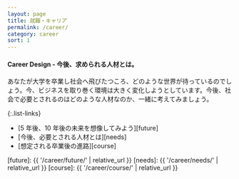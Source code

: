 ```yaml
---
layout: page
title: 就職・キャリア
permalink: /career/
category: career
sort: 1
---
```


#### Career Design - 今後、求められる人材とは。

あなたが大学を卒業し社会へ飛びたつころ、どのような世界が待っているのでしょう。今、ビジネスを取り巻く環境は大きく変化しようとしています。今後、社会で必要とされるのはどのような人材なのか、一緒に考えてみましょう。

{:.list-links}
*   [5 年後、10 年後の未来を想像してみよう][future]
*   [今後、必要とされる人材とは][needs]
*   [想定される卒業後の進路][course]



[future]: {{ '/career/future/' | relative_url }}
[needs]: {{ '/career/needs/' | relative_url }}
[course]: {{ '/career/course/' | relative_url }}
